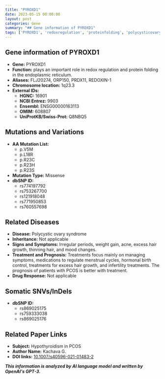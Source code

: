 ```yaml
---
title: "PYROXD1"
date: 2023-05-15 00:00:00
layout: post
categories: Gene
summary: "## Gene information of PYROXD1"
tags: ['PYROXD1', 'redoxregulation', 'proteinfolding', 'polycysticovarysyndrome', 'missensemutation', 'endoplasmicreticulum', 'treatment', 'hypothyroidism']
---
```


## Gene information of PYROXD1
- **Gene:** PYROXD1
- **Function:** plays an important role in redox regulation and protein folding in the endoplasmic reticulum.
- **Aliases:** FLJ20274, ORP150, PRDX11, REDOXIN-1
- **Chromosome location:** 1q23.3
- **External IDs:**
    - **HGNC:** 16901
    - **NCBI Entrez:** 9903
    - **Ensembl:** ENSG00000163113
    - **OMIM:** 608807
    - **UniProtKB/Swiss-Prot:** Q8NBQ5

## Mutations and Variations
- **AA Mutation List:**
    - p.V5M
    - p.L18R
    - p.R23C
    - p.R23H
    - p.R23S
- **Mutation Type:** Missense
- **dbSNP ID:**
    - rs774197792
    - rs753267700
    - rs121918048
    - rs771950853
    - rs760557698

## Related Diseases
- **Disease:** Polycystic ovary syndrome
- **Inheritance:** Not applicable
- **Signs and Symptoms:** Irregular periods, weight gain, acne, excess hair growth, thinning hair, and mood changes.
- **Treatment and Prognosis:** Treatments focus mainly on managing symptoms, medications to regulate menstrual cycles, hormonal birth control, treatments for excess hair growth, and infertility treatments. The prognosis of patients with PCOS is better with treatment. 
- **Drug Response:** Not applicable

## Somatic SNVs/InDels
- **dbSNP ID:**
    - rs869025175
    - rs759333038
    - rs869025176

## Related Paper Links
- **Subject:** Hypothyroidism in PCOS
- **Author Name:** Kachava G.
- **DOI links:** [10.1007/s40596-021-01483-2]([Click](https://doi.org/10.1007/s40596-021-01483-2))

**_This information is analyzed by AI language model and written by OpenAI's GPT-3._**